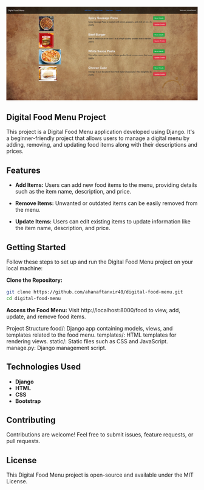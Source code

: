 ![image](https://github.com/ahanaftanvir40/Digital-Food-Menu/blob/main/project-image/digital-food-menu-v2.PNG)
## Digital Food Menu Project

This project is a Digital Food Menu application developed using Django. It's a beginner-friendly project that allows users to manage a digital menu by adding, removing, and updating food items along with their descriptions and prices.

## Features

- **Add Items:** Users can add new food items to the menu, providing details such as the item name, description, and price.

- **Remove Items:** Unwanted or outdated items can be easily removed from the menu.

- **Update Items:** Users can edit existing items to update information like the item name, description, and price.

## Getting Started

Follow these steps to set up and run the Digital Food Menu project on your local machine:

**Clone the Repository:**
   ```bash
   git clone https://github.com/ahanaftanvir40/digital-food-menu.git
   cd digital-food-menu
   ```

**Access the Food Menu:**
 Visit http://localhost:8000/food to view, add, update, and remove food items.

Project Structure
food/: Django app containing models, views, and templates related to the food menu.
templates/: HTML templates for rendering views.
static/: Static files such as CSS and JavaScript.
manage.py: Django management script.
## Technologies Used

- **Django**
- **HTML**
- **CSS** 
- **Bootstrap** 


## Contributing
Contributions are welcome! Feel free to submit issues, feature requests, or pull requests.

## License
This Digital Food Menu project is open-source and available under the MIT License.


